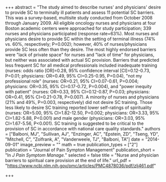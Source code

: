 +++
abstract = "The study aimed to describe nurses' and physicians' desire to provide SC to terminally ill patients and assess 11 potential SC barriers. This was a survey-based, multisite study conducted from October 2008 through January 2009. All eligible oncology nurses and physicians at four Boston academic centers were approached for study participation; 339 nurses and physicians participated (response rate=63%). Most nurses and physicians desire to provide SC within the setting of terminal illness (74% vs. 60%, respectively; P=0.002); however, 40% of nurses/physicians provide SC less often than they desire. The most highly endorsed barriers were \"lack of private space\" for nurses and \"lack of time\" for physicians, but neither was associated with actual SC provision. Barriers that predicted less frequent SC for all medical professionals included inadequate training (nurses: odds ratio [OR]=0.28, 95% confidence interval [CI]=0.12-0.73, P=0.01; physicians: OR=0.49, 95% CI=0.25-0.95, P=0.04), \"not my professional role\" (nurses: OR=0.21, 95% CI=0.07-0.61, P=0.004; physicians: OR=0.35, 95% CI=0.17-0.72, P=0.004), and \"power inequity with patient\" (nurses: OR=0.33, 95% CI=0.12-0.87, P=0.03; physicians: OR=0.41, 95% CI=0.21-0.78, P=0.007). A minority of nurses and physicians (21% and 49%, P=0.003, respectively) did not desire SC training. Those less likely to desire SC training reported lower self-ratings of spirituality (nurses: OR=5.00, 95% CI=1.82-12.50, P=0.002; physicians: OR=3.33, 95% CI=1.82-5.88, P<0.001) and male gender (physicians: OR=3.03, 95% CI=1.67-5.56, P<0.001). SC training is suggested to be critical to the provision of SC in accordance with national care quality standards."
authors = ["Balboni, MJ", "Sullivan, AJ", "Enzinger, AC", "Epstein, ZD",  "Tseng, YD",  "Mitchell, C", "Zolfrank, A",  "Vanderweele, TJ", "Balboni, TA"]
date = "2014-09-01"
image_preview = ""
math = true
publication_types = ["2"]
publication = "Journal of Pain Sympton Management"
publication_short = "In *J Pain Symptom Manage.*"
selected = false
title = "Nurse and physician barriers to spiritual care provision at the end of life."
url_pdf = "https://www.ncbi.nlm.nih.gov/pmc/articles/PMC4878036/pdf/zlj461.pdf"

+++
